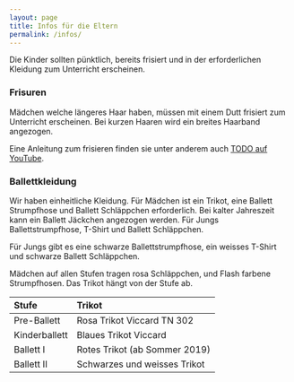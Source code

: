 ```yaml
---
layout: page
title: Infos für die Eltern
permalink: /infos/
---
```


Die Kinder sollten pünktlich, bereits frisiert und in der erforderlichen Kleidung zum Unterricht erscheinen.

### Frisuren

Mädchen welche längeres Haar haben, müssen mit einem Dutt frisiert zum Unterricht erscheinen. Bei kurzen Haaren wird ein breites Haarband angezogen.

Eine Anleitung zum frisieren finden sie unter anderem auch [TODO auf YouTube](youtu.be).

### Ballettkleidung

Wir haben einheitliche Kleidung. Für Mädchen ist ein Trikot, eine Ballett Strumpfhose und Ballett Schläppchen erforderlich. Bei kalter Jahreszeit kann ein Ballett Jäckchen angezogen werden. Für Jungs Ballettstrumpfhose, T-Shirt und Ballett Schläppchen.

Für Jungs gibt es eine schwarze Ballettstrumpfhose, ein weisses T-Shirt und schwarze Ballett Schläppchen.

Mädchen auf allen Stufen tragen rosa Schläppchen, und Flash farbene Strumpfhosen. Das Trikot hängt von der Stufe ab.

| Stufe         |   Trikot                      |
| :------------ | :---------------------------- |
| Pre-Ballett   | Rosa Trikot Viccard TN 302    |
| Kinderballett | Blaues Trikot Viccard         |
| Ballett I     | Rotes Trikot (ab Sommer 2019) |
| Ballett II    | Schwarzes und weisses Trikot  |
